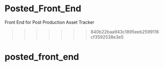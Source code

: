 # Posted_Front_End
Front End for Post Production Asset Tracker
>>>>>>> 840b22baa943c1895eeb2599116cf3592538e3e5
# posted_front_end
